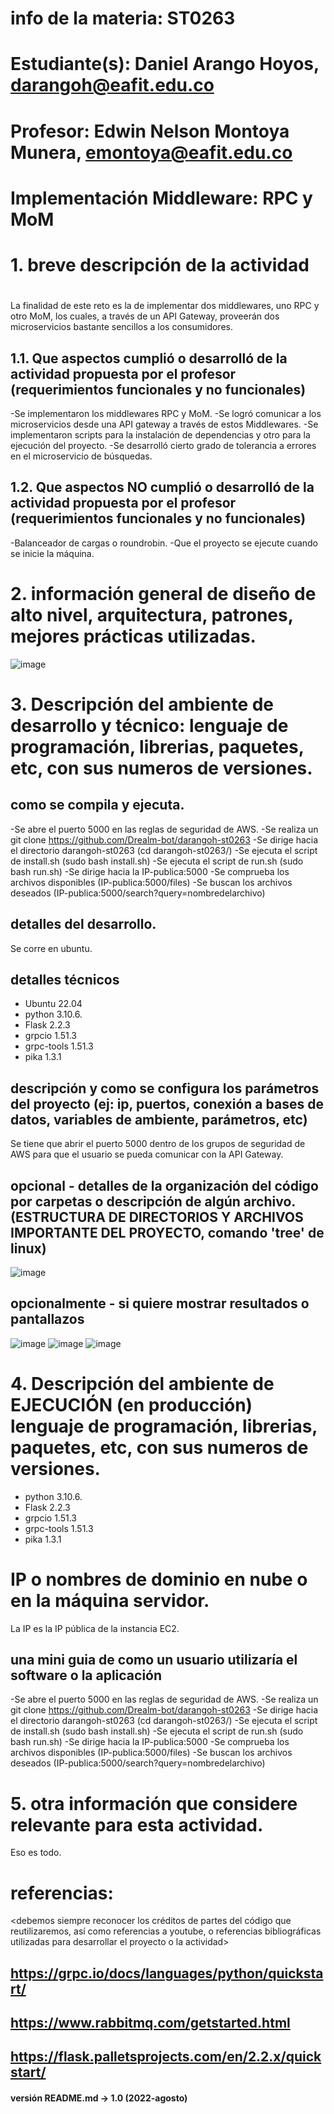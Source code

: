 # info de la materia: ST0263
#
# Estudiante(s): Daniel Arango Hoyos, darangoh@eafit.edu.co
#
# Profesor: Edwin Nelson Montoya Munera, emontoya@eafit.edu.co
#
# Implementación Middleware: RPC y MoM
#
# 1. breve descripción de la actividad
#
La finalidad de este reto es la de implementar dos middlewares, uno RPC y otro MoM, los cuales, a través de un API Gateway, proveerán dos microservicios bastante sencillos a los consumidores.
## 1.1. Que aspectos cumplió o desarrolló de la actividad propuesta por el profesor (requerimientos funcionales y no funcionales)
-Se implementaron los middlewares RPC y MoM.
-Se logró comunicar a los microservicios desde una API gateway a través de estos Middlewares.
-Se implementaron scripts para la instalación de dependencias y otro para la ejecución del proyecto.
-Se desarrolló cierto grado de tolerancia a errores en el microservicio de búsquedas.

## 1.2. Que aspectos NO cumplió o desarrolló de la actividad propuesta por el profesor (requerimientos funcionales y no funcionales)
-Balanceador de cargas o roundrobin.
-Que el proyecto se ejecute cuando se inicie la máquina.

# 2. información general de diseño de alto nivel, arquitectura, patrones, mejores prácticas utilizadas.

![image](https://user-images.githubusercontent.com/61467004/223319533-e2f1eaf3-3ffe-4dbb-93d4-90c0e92f1ce0.png)

# 3. Descripción del ambiente de desarrollo y técnico: lenguaje de programación, librerias, paquetes, etc, con sus numeros de versiones.

## como se compila y ejecuta.

-Se abre el puerto 5000 en las reglas de seguridad de AWS.
-Se realiza un git clone https://github.com/Drealm-bot/darangoh-st0263
-Se dirige hacia el directorio darangoh-st0263 (cd darangoh-st0263/)
-Se ejecuta el script de install.sh (sudo bash install.sh)
-Se ejecuta el script de run.sh (sudo bash run.sh)
-Se dirige hacia la IP-publica:5000
-Se comprueba los archivos disponibles (IP-publica:5000/files)
-Se buscan los archivos deseados (IP-publica:5000/search?query=nombredelarchivo)

## detalles del desarrollo.

Se corre en ubuntu.

## detalles técnicos

- Ubuntu 22.04
- python 3.10.6.
- Flask 2.2.3
- grpcio 1.51.3
- grpc-tools 1.51.3
- pika 1.3.1

## descripción y como se configura los parámetros del proyecto (ej: ip, puertos, conexión a bases de datos, variables de ambiente, parámetros, etc)

Se tiene que abrir el puerto 5000 dentro de los grupos de seguridad de AWS para que el usuario se pueda comunicar con la API Gateway.

## opcional - detalles de la organización del código por carpetas o descripción de algún archivo. (ESTRUCTURA DE DIRECTORIOS Y ARCHIVOS IMPORTANTE DEL PROYECTO, comando 'tree' de linux)

![image](https://user-images.githubusercontent.com/61467004/223318295-7fd6322c-45e6-4c5c-9b47-dd229a04b44a.png)

## 
## opcionalmente - si quiere mostrar resultados o pantallazos 

![image](https://user-images.githubusercontent.com/61467004/223318432-4ae5a474-cb3b-4aad-8c8b-29ef118b2cb7.png)
![image](https://user-images.githubusercontent.com/61467004/223318645-419b89ff-8a56-4656-83ea-add30866eda9.png)
![image](https://user-images.githubusercontent.com/61467004/223318692-5dc4a99d-8ce6-439f-8596-f2a432ddd3af.png)

# 4. Descripción del ambiente de EJECUCIÓN (en producción) lenguaje de programación, librerias, paquetes, etc, con sus numeros de versiones.

- python 3.10.6.
- Flask 2.2.3
- grpcio 1.51.3
- grpc-tools 1.51.3
- pika 1.3.1

# IP o nombres de dominio en nube o en la máquina servidor.

La IP es la IP pública de la instancia EC2.

## una mini guia de como un usuario utilizaría el software o la aplicación

-Se abre el puerto 5000 en las reglas de seguridad de AWS.
-Se realiza un git clone https://github.com/Drealm-bot/darangoh-st0263
-Se dirige hacia el directorio darangoh-st0263 (cd darangoh-st0263/)
-Se ejecuta el script de install.sh (sudo bash install.sh)
-Se ejecuta el script de run.sh (sudo bash run.sh)
-Se dirige hacia la IP-publica:5000
-Se comprueba los archivos disponibles (IP-publica:5000/files)
-Se buscan los archivos deseados (IP-publica:5000/search?query=nombredelarchivo)

# 5. otra información que considere relevante para esta actividad.

Eso es todo.

# referencias:
<debemos siempre reconocer los créditos de partes del código que reutilizaremos, así como referencias a youtube, o referencias bibliográficas utilizadas para desarrollar el proyecto o la actividad>
## https://grpc.io/docs/languages/python/quickstart/
## https://www.rabbitmq.com/getstarted.html
## https://flask.palletsprojects.com/en/2.2.x/quickstart/

#### versión README.md -> 1.0 (2022-agosto)
